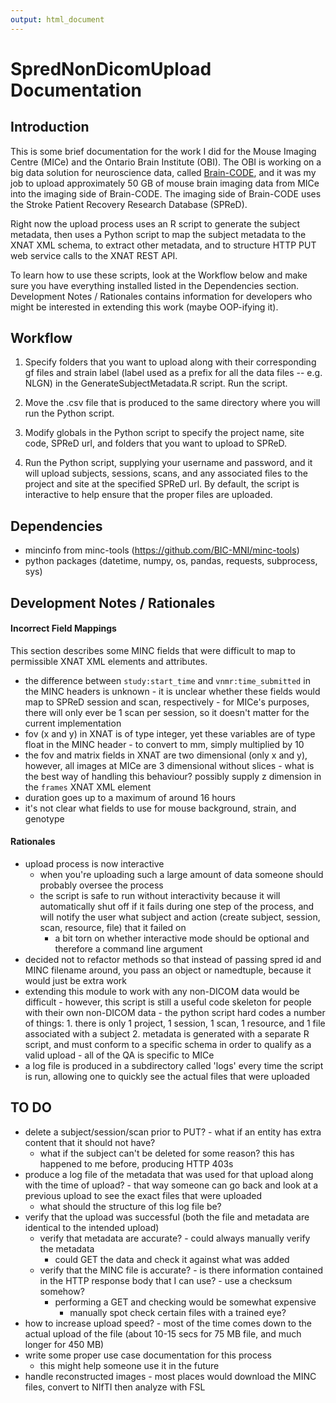 ```yaml
---
output: html_document
---
```

# SpredNonDicomUpload Documentation

## Introduction

This is some brief documentation for the work I did for the Mouse Imaging Centre (MICe) and the Ontario Brain Institute (OBI).  The OBI is working on a big data solution for neuroscience data, called [Brain-CODE][1], and it was my job to upload approximately 50 GB of mouse brain imaging data from MICe into the imaging side of Brain-CODE.  The imaging side of Brain-CODE uses the Stroke Patient Recovery Research Database (SPReD).

Right now the upload process uses an R script to generate the subject metadata, then uses a Python script to map the subject metadata to the XNAT XML schema, to extract other metadata, and to structure HTTP PUT web service calls to the XNAT REST API. 

To learn how to use these scripts, look at the Workflow below and make sure you have everything installed listed in the Dependencies section.  Development Notes / Rationales contains information for developers who might be interested in extending this work (maybe OOP-ifying it).

## Workflow

1. Specify folders that you want to upload along with their corresponding gf files and strain label (label used as a prefix for all the data files -- e.g. NLGN) in the GenerateSubjectMetadata.R script.  Run the script.

2. Move the .csv file that is produced to the same directory where you will run the Python script.

3. Modify globals in the Python script to specify the project name, site code, SPReD url, and folders that you want to upload to SPReD.

4. Run the Python script, supplying your username and password, and it will upload subjects, sessions, scans, and any associated files to the project and site at the specified SPReD url.  By default, the script is interactive to help ensure that the proper files are uploaded.

## Dependencies

- mincinfo from minc-tools (https://github.com/BIC-MNI/minc-tools)
- python packages (datetime, numpy, os, pandas, requests, subprocess, sys)

## Development Notes / Rationales

#### Incorrect Field Mappings

This section describes some MINC fields that were difficult to map to permissible XNAT XML elements and attributes.

- the difference between `study:start_time` and `vnmr:time_submitted` in the MINC headers is unknown
	  - it is unclear whether these fields would map to SPReD session and scan, respectively
	  - for MICe's purposes, there will only ever be 1 scan per session, so it doesn't matter for the current implementation
- fov (x and y) in XNAT is of type integer, yet these variables are of type float in the MINC header
	  - to convert to mm, simply multiplied by 10
- the fov and matrix fields in XNAT are two dimensional (only x and y), however, all images at MICe are 3 dimensional without slices
	  - what is the best way of handling this behaviour?  possibly supply z dimension in the `frames` XNAT XML element
- duration goes up to a maximum of around 16 hours
- it's not clear what fields to use for mouse background, strain, and genotype

#### Rationales

- upload process is now interactive
    - when you're uploading such a large amount of data someone should probably oversee the process
    - the script is safe to run without interactivity because it will automatically shut off if it fails during one step of the process, and will notify the user what subject and action (create subject, session, scan, resource, file) that it failed on
	  - a bit torn on whether interactive mode should be optional and therefore a command line argument
- decided not to refactor methods so that instead of passing spred id and MINC filename around, you pass an object or namedtuple, because it would just be extra work
- extending this module to work with any non-DICOM data would be difficult
	  - however, this script is still a useful code skeleton for people with their own non-DICOM data
	  - the python script hard codes a number of things:
		    1. there is only 1 project, 1 session, 1 scan, 1 resource, and 1 file associated with a subject
		    2. metadata is generated with a separate R script, and must conform to a specific schema in order to qualify as a valid upload
	  - all of the QA is specific to MICe
- a log file is produced in a subdirectory called 'logs' every time the script is run, allowing one to quickly see the actual files that were uploaded

## TO DO

- delete a subject/session/scan prior to PUT?
	  - what if an entity has extra content that it should not have?
    - what if the subject can't be deleted for some reason?  this has happened to me before, producing HTTP 403s
- produce a log file of the metadata that was used for that upload along with the time of upload?
	  - that way someone can go back and look at a previous upload to see the exact files that were uploaded
    - what should the structure of this log file be?
- verify that the upload was successful (both the file and metadata are identical to the intended upload)
    - verify that metadata are accurate?
	      - could always manually verify the metadata
        - could GET the data and check it against what was added
    - verify that the MINC file is accurate?
	      - is there information contained in the HTTP response body that I can use?
	      - use a checksum somehow?
        - performing a GET and checking would be somewhat expensive
	      - manually spot check certain files with a trained eye?
- how to increase upload speed?
	  - most of the time comes down to the actual upload of the file (about 10-15 secs for 75 MB file, and much longer for 450 MB)
- write some proper use case documentation for this process
    - this might help someone use it in the future
- handle reconstructed images
	  - most places would download the MINC files, convert to NIfTI then analyze with FSL

<!---
References
-->
[1]: https://braincode.ca/